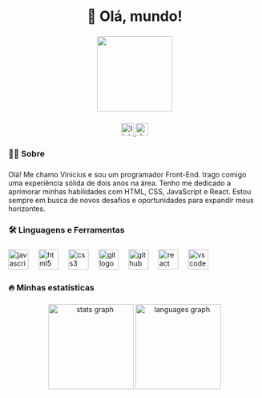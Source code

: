 <h1 align="center">👋 Olá, mundo!</h1>

###

<div align="center">
  <img height="150" src="https://camo.githubusercontent.com/62da68eb62b1e5f175f7d1f0191dd89a653d7908feb22d37d4a0ab07365d6791/68747470733a2f2f6d656469612e67697068792e636f6d2f6d656469612f4d3967624264396e6244724f5475314d71782f67697068792e676966"  />
</div>

###

<div align="center">
  <a href="https://www.linkedin.com/in/viniciusxsousa/" target="_blank">
    <img src="https://img.shields.io/static/v1?message=LinkedIn&logo=linkedin&label=&color=0077B5&logoColor=white&labelColor=&style=flat" height="25" alt="linkedin logo"  />
  </a>
  <a href="https://vscd.com.br/" target="_blank">
    <img src="https://img.shields.io/badge/dev.to-0A0A0A?style=for-the-badge&logo=dev.to&logoColor=white" height="25" alt="devto logo"  />
  </a>
</div>

###

<h3 align="left">👩‍💻  Sobre</h3>

###

<p align="left">Olá! Me chamo Vinicius e sou um programador Front-End. trago comigo uma experiência sólida de dois anos na área. Tenho me dedicado a aprimorar minhas habilidades com HTML, CSS, JavaScript e React. Estou sempre em busca de novos desafios e oportunidades para expandir meus horizontes.</p>

###

<h3 align="left">🛠 Linguagens e Ferramentas</h3>

###

<div align="left">
  <img src="https://cdn.jsdelivr.net/gh/devicons/devicon/icons/javascript/javascript-original.svg" height="40" alt="javascript logo"  />
  <img width="12" />
  <img src="https://cdn.jsdelivr.net/gh/devicons/devicon/icons/html5/html5-original.svg" height="40" alt="html5 logo"  />
  <img width="12" />
  <img src="https://cdn.jsdelivr.net/gh/devicons/devicon/icons/css3/css3-original.svg" height="40" alt="css3 logo"  />
  <img width="12" />
  <img src="https://cdn.jsdelivr.net/gh/devicons/devicon/icons/git/git-original.svg" height="40" alt="git logo"  />
  <img width="12" />
  <img src="https://cdn.jsdelivr.net/gh/devicons/devicon/icons/github/github-original.svg" height="40" alt="github logo"  />
  <img width="12" />
  <img src="https://cdn.jsdelivr.net/gh/devicons/devicon/icons/react/react-original.svg" height="40" alt="react logo"  />
  <img width="12" />
  <img src="https://cdn.jsdelivr.net/gh/devicons/devicon/icons/vscode/vscode-original.svg" height="40" alt="vscode logo"  />
</div>

###

<h3 align="left">🔥  Minhas estatísticas</h3>

###

<div align="center">
  <img src="https://github-readme-stats.vercel.app/api?username=viniciusxsousa&hide_title=false&hide_rank=true&show_icons=true&include_all_commits=false&count_private=true&disable_animations=false&theme=default&locale=pt-br&hide_border=true&order=1" height="170" alt="stats graph"  />
  <img src="https://github-readme-stats.vercel.app/api/top-langs?username=viniciusxsousa&locale=pt-br&hide_title=false&layout=compact&card_width=320&langs_count=5&theme=default&hide_border=true&order=2" height="170" alt="languages graph"  />
</div>

###

